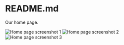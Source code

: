 # README.md

Our home page.

![Home page screenshot 1](https://github.com/Dots-n-Spaces/homepage/blob/master/public/imgs/screenshot1.png)
![Home page screenshot 2](https://github.com/Dots-n-Spaces/homepage/blob/master/public/imgs/screenshot2.png)
![Home page screenshot 3](https://github.com/Dots-n-Spaces/homepage/blob/master/public/imgs/screenshot3.png)
